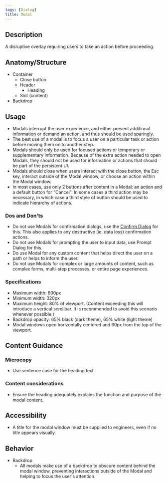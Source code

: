 ```yaml
---
tags: [Dialog]
title: Modal
---
```


## Description

A disruptive overlay requiring users to take an action before proceeding.

## Anatomy/Structure

- Container
  - Close button
  - Header
    - Heading
  - Slot (content)
- Backdrop

## Usage

- Modals interrupt the user experience, and either present additional information or demand an action, and thus should be used sparingly.
- The best use of a modal is to focus a user on a particular task or action before moving them on to another step.
- Modals should only be used for focused actions or temporary or supplementary information. Because of the extra action needed to open Modals, they should not be used for information or actions that should be part of the persistent UI.
- Modals should close when users interact with the close button, the Esc key, interact outside of the Modal window, or choose an action within the Modal window.
- In most cases, use only 2 buttons after content in a Modal: an action and a default button for "Cancel". In some cases a third action may be necessary, in which case a third style of button should be used to indicate hierarchy of actions.

### Dos and Don'ts

- Do not use Modals for confirmation dialogs, use the [Confirm Dialog](./confirm-dialog.md) for this. This also applies to any destructive (ie. data loss) confirmation actions.
- Do not use Modals for prompting the user to input data, use Prompt Dialog for this.
- Do use Modal for any custom content that helps direct the user on a path or helps to inform the user.
- Do not use Modals for complex or large amounts of content, such as complex forms, multi-step processes, or entire page experiences.

### Specifications

- Maximum width: 600px
- Minimum width: 320px
- Maximum height: 80% of viewport. (Content exceeding this will introduce a vertical scrollbar. It is recommended to avoid this scenario whenever possible.)
- Backdrop opacity: 65% black (dark theme), 65% white (light theme)
- Modal windows open horizontally centered and 60px from the top of the viewport.

## Content Guidance

### Microcopy

- Use sentence case for the heading text.

### Content considerations

- Ensure the heading adequately explains the function and purpose of the modal content.

## Accessibility

- A title for the modal window must be supplied to engineers, even if no title appears visually.

## Behavior

- Backdrop
  - All modals make use of a backdrop to obscure content behind the modal window, preventing interactions outside of the Modal and helping to focus the user's attention.
